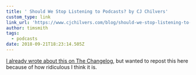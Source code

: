 ```yaml
---
title: ' Should We Stop Listening to Podcasts? by CJ Chilvers'
custom_type: link
link_url: 'https://www.cjchilvers.com/blog/should-we-stop-listening-to-podcasts'
author: timsmith
tags:
  - podcasts
date: 2018-09-21T18:23:14.505Z
---
```

[I already wrote about this on The Changelog](https://changelog.com/news/should-we-stop-listening-to-podcasts-5O98), but wanted to repost this here because of how ridiculous I think it is.
